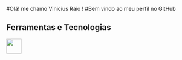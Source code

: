 #Olá! me chamo Vinicius Raio !
#Bem vindo ao meu perfil no GitHub




## Ferramentas e Tecnologias
<img src="https://cdn.jsdelivr.net/gh/devicons/devicon@latest/icons/html5/html5-original-wordmark.svg" width = "40" height = "40"/>
          
